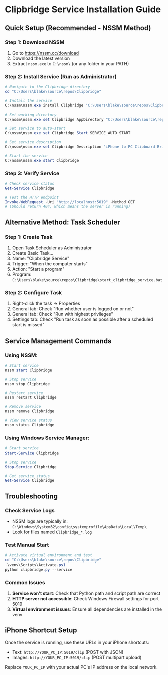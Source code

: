 # Clipbridge Service Installation Guide

## Quick Setup (Recommended - NSSM Method)

### Step 1: Download NSSM
1. Go to https://nssm.cc/download
2. Download the latest version
3. Extract `nssm.exe` to `C:\nssm\` (or any folder in your PATH)

### Step 2: Install Service (Run as Administrator)
```powershell
# Navigate to the Clipbridge directory
cd "C:\Users\blake\source\repos\Clipbridge"

# Install the service
C:\nssm\nssm.exe install Clipbridge "C:\Users\blake\source\repos\Clipbridge\venv\Scripts\python.exe" "C:\Users\blake\source\repos\Clipbridge\clipbridge.py" --service

# Set working directory
C:\nssm\nssm.exe set Clipbridge AppDirectory "C:\Users\blake\source\repos\Clipbridge"

# Set service to auto-start
C:\nssm\nssm.exe set Clipbridge Start SERVICE_AUTO_START

# Set service description
C:\nssm\nssm.exe set Clipbridge Description "iPhone to PC Clipboard Bridge Service"

# Start the service
C:\nssm\nssm.exe start Clipbridge
```

### Step 3: Verify Service
```powershell
# Check service status
Get-Service Clipbridge

# Test the HTTP endpoint
Invoke-WebRequest -Uri "http://localhost:5019" -Method GET
# (Should return 404, which means the server is running)
```

## Alternative Method: Task Scheduler

### Step 1: Create Task
1. Open Task Scheduler as Administrator
2. Create Basic Task...
3. Name: "Clipbridge Service"
4. Trigger: "When the computer starts"
5. Action: "Start a program"
6. Program: `C:\Users\blake\source\repos\Clipbridge\start_clipbridge_service.bat`

### Step 2: Configure Task
1. Right-click the task → Properties
2. General tab: Check "Run whether user is logged on or not"
3. General tab: Check "Run with highest privileges"
4. Settings tab: Check "Run task as soon as possible after a scheduled start is missed"

## Service Management Commands

### Using NSSM:
```powershell
# Start service
nssm start Clipbridge

# Stop service
nssm stop Clipbridge

# Restart service
nssm restart Clipbridge

# Remove service
nssm remove Clipbridge

# View service status
nssm status Clipbridge
```

### Using Windows Service Manager:
```powershell
# Start service
Start-Service Clipbridge

# Stop service
Stop-Service Clipbridge

# Get service status
Get-Service Clipbridge
```

## Troubleshooting

### Check Service Logs
- NSSM logs are typically in: `C:\Windows\System32\config\systemprofile\AppData\Local\Temp\`
- Look for files named `Clipbridge_*.log`

### Test Manual Start
```powershell
# Activate virtual environment and test
cd "C:\Users\blake\source\repos\Clipbridge"
.\venv\Scripts\Activate.ps1
python clipbridge.py --service
```

### Common Issues
1. **Service won't start**: Check that Python path and script path are correct
2. **HTTP server not accessible**: Check Windows Firewall settings for port 5019
3. **Virtual environment issues**: Ensure all dependencies are installed in the venv

## iPhone Shortcut Setup
Once the service is running, use these URLs in your iPhone shortcuts:
- Text: `http://YOUR_PC_IP:5019/clip` (POST with JSON)
- Images: `http://YOUR_PC_IP:5019/clip` (POST multipart upload)

Replace `YOUR_PC_IP` with your actual PC's IP address on the local network.
